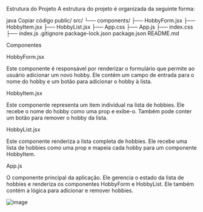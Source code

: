 Estrutura do Projeto
A estrutura do projeto é organizada da seguinte forma:
 
java
Copiar código
public/
src/
  └── components/
      ├── HobbyForm.jsx
      ├── HobbyItem.jsx
      ├── HobbyList.jsx
  ├── App.css
  ├── App.js
  ├── index.css
  ├── index.js
.gitignore
package-lock.json
package.json
README.md
 
Componentes

HobbyForm.jsx

Este componente é responsável por renderizar o formulário que permite ao usuário adicionar um novo hobby. Ele contém um campo de entrada para o nome do hobby e um botão para adicionar o hobby à lista.
 
HobbyItem.jsx

Este componente representa um item individual na lista de hobbies. Ele recebe o nome do hobby como uma prop e exibe-o. Também pode conter um botão para remover o hobby da lista.
 
HobbyList.jsx

Este componente renderiza a lista completa de hobbies. Ele recebe uma lista de hobbies como uma prop e mapeia cada hobby para um componente HobbyItem.
 
App.js

O componente principal da aplicação. Ele gerencia o estado da lista de hobbies e renderiza os componentes HobbyForm e HobbyList. Ele também contém a lógica para adicionar e remover hobbies.

![image](https://github.com/user-attachments/assets/829df0dc-0cb2-4c9c-9c4e-c2770f3beb20)


